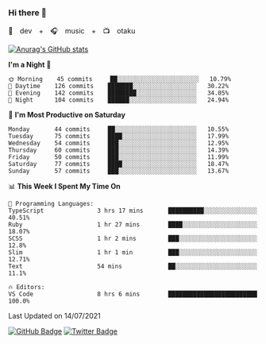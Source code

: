 ### Hi there 👋

🚀　dev　+　🎧　music　+　📺　otaku


[![Anurag's GitHub stats](https://github-readme-stats.vercel.app/api?username=koheitasaka&count_private=true&show_icons=true&theme=monokai)](https://github.com/koheitasaka/github-readme-stats)

<!--START_SECTION:waka-->
**I'm a Night 🦉** 

```text
🌞 Morning    45 commits     ██░░░░░░░░░░░░░░░░░░░░░░░   10.79% 
🌆 Daytime    126 commits    ███████░░░░░░░░░░░░░░░░░░   30.22% 
🌃 Evening    142 commits    ████████░░░░░░░░░░░░░░░░░   34.05% 
🌙 Night      104 commits    ██████░░░░░░░░░░░░░░░░░░░   24.94%

```
📅 **I'm Most Productive on Saturday** 

```text
Monday       44 commits     ██░░░░░░░░░░░░░░░░░░░░░░░   10.55% 
Tuesday      75 commits     ████░░░░░░░░░░░░░░░░░░░░░   17.99% 
Wednesday    54 commits     ███░░░░░░░░░░░░░░░░░░░░░░   12.95% 
Thursday     60 commits     ███░░░░░░░░░░░░░░░░░░░░░░   14.39% 
Friday       50 commits     ███░░░░░░░░░░░░░░░░░░░░░░   11.99% 
Saturday     77 commits     ████░░░░░░░░░░░░░░░░░░░░░   18.47% 
Sunday       57 commits     ███░░░░░░░░░░░░░░░░░░░░░░   13.67%

```


📊 **This Week I Spent My Time On** 

```text
💬 Programming Languages: 
TypeScript               3 hrs 17 mins       ██████████░░░░░░░░░░░░░░░   40.51% 
Ruby                     1 hr 27 mins        ████░░░░░░░░░░░░░░░░░░░░░   18.07% 
SCSS                     1 hr 2 mins         ███░░░░░░░░░░░░░░░░░░░░░░   12.8% 
Slim                     1 hr 1 min          ███░░░░░░░░░░░░░░░░░░░░░░   12.71% 
Text                     54 mins             ██░░░░░░░░░░░░░░░░░░░░░░░   11.1%

🔥 Editors: 
VS Code                  8 hrs 6 mins        █████████████████████████   100.0%

```


 Last Updated on 14/07/2021
<!--END_SECTION:waka-->

[![GitHub Badge](https://img.shields.io/badge/GitHub-100000?style=for-the-badge&logo=github&logoColor=white)](https://github.com/koheitasaka)
[![Twitter Badge](https://img.shields.io/badge/Twitter-1DA1F2?style=for-the-badge&logo=twitter&logoColor=white)](https://twitter.com/sleep_asleep_)
